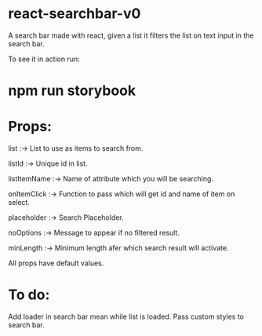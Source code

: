 # react-searchbar-v0

A search bar made with react, given a list it filters the list on text input in the search bar.

To see it in action run:

# npm run storybook

# Props:

list :-> List to use as items to search from.

listId :-> Unique id in list.

listItemName :-> Name of attribute which you will be searching.

onItemClick :-> Function to pass which will get id and name of item on select.

placeholder :-> Search Placeholder.

noOptions :-> Message to appear if no filtered result.

minLength :-> Minimum length afer which search result will activate.

All props have default values.

# To do:

Add loader in search bar mean while list is loaded.
Pass custom styles to search bar.
